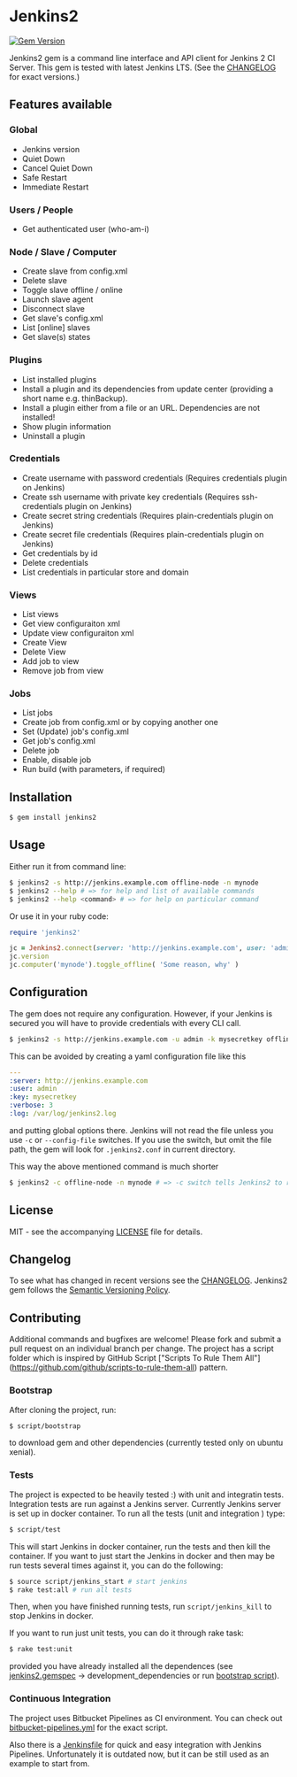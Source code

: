 # Jenkins2

[![Gem Version](https://badge.fury.io/rb/jenkins2.svg)](https://badge.fury.io/rb/jenkins2)

Jenkins2 gem is a command line interface and API client for Jenkins 2 CI Server. This gem is
tested with latest Jenkins LTS. (See the [CHANGELOG](CHANGELOG.md) for exact versions.)

## Features available

### Global

- Jenkins version
- Quiet Down
- Cancel Quiet Down
- Safe Restart
- Immediate Restart

### Users / People

- Get authenticated user (who-am-i)

### Node / Slave / Computer

- Create slave from config.xml
- Delete slave
- Toggle slave offline / online
- Launch slave agent
- Disconnect slave
- Get slave's config.xml
- List \[online\] slaves
- Get slave(s) states

### Plugins

- List installed plugins
- Install a plugin and its dependencies from update center (providing a short name e.g.
thinBackup).
- Install a plugin either from a file or an URL. Dependencies are not installed!
- Show plugin information
- Uninstall a plugin

### Credentials

- Create username with password credentials (Requires credentials plugin on Jenkins)
- Create ssh username with private key credentials (Requires ssh-credentials plugin on Jenkins)
- Create secret string credentials (Requires plain-credentials plugin on Jenkins)
- Create secret file credentials (Requires plain-credentials plugin on Jenkins)
- Get credentials by id
- Delete credentials
- List credentials in particular store and domain

### Views

- List views
- Get view configuraiton xml
- Update view configuraiton xml
- Create View
- Delete View
- Add job to view
- Remove job from view

### Jobs

- List jobs
- Create job from config.xml or by copying another one
- Set (Update) job's config.xml
- Get job's config.xml
- Delete job
- Enable, disable job
- Run build (with parameters, if required)

## Installation

```sh
$ gem install jenkins2
```

## Usage

Either run it from command line:

```sh
$ jenkins2 -s http://jenkins.example.com offline-node -n mynode
$ jenkins2 --help # => for help and list of available commands
$ jenkins2 --help <command> # => for help on particular command
```

Or use it in your ruby code:

```ruby
require 'jenkins2'

jc = Jenkins2.connect(server: 'http://jenkins.example.com', user: 'admin', key:  'mysecretkey')
jc.version
jc.computer('mynode').toggle_offline( 'Some reason, why' )
```

## Configuration

The gem does not require any configuration. However, if your Jenkins is secured you will have to
provide credentials with every CLI call.

```sh
$ jenkins2 -s http://jenkins.example.com -u admin -k mysecretkey offline-node -n mynode
```

This can be avoided by creating a yaml configuration file like this

```yaml
---
:server: http://jenkins.example.com
:user: admin
:key: mysecretkey
:verbose: 3
:log: /var/log/jenkins2.log
```

and putting global options there. Jenkins will not read the file unless you use `-c` or
`--config-file` switches. If you use the switch, but omit the file path, the gem will look for
`.jenkins2.conf` in current directory.

This way the above mentioned command is much shorter

```sh
$ jenkins2 -c offline-node -n mynode # => -c switch tells Jenkins2 to read .jenkins2.conf file
```

## License

MIT - see the accompanying [LICENSE](LICENSE) file for details.

## Changelog

To see what has changed in recent versions see the [CHANGELOG](CHANGELOG.md).
Jenkins2 gem follows the [Semantic Versioning Policy](http://guides.rubygems.org/patterns).

## Contributing

Additional commands and bugfixes are welcome! Please fork and submit a pull request on an
individual branch per change. The project has a script folder which is inspired by GitHub Script
["Scripts To Rule Them All"] (https://github.com/github/scripts-to-rule-them-all) pattern.

### Bootstrap

After cloning the project, run:

```sh
$ script/bootstrap
```

to download gem and other dependencies (currently tested only on ubuntu xenial).

### Tests

The project is expected to be heavily tested :) with unit and integratin tests.
Integration tests are run against a Jenkins server. Currently Jenkins server is set up in docker
container. To run all the tests (unit and integration ) type:

```sh
$ script/test
```

This will start Jenkins in docker container, run the tests and then kill the container. If you
want to just start the Jenkins in docker and then may be run tests several times against it, you
can do the following:

```sh
$ source script/jenkins_start # start jenkins
$ rake test:all # run all tests
```
Then, when you have finished running tests, run `script/jenkins_kill` to stop Jenkins in docker.

If you want to run just unit tests, you can do it through rake task:

```sh
$ rake test:unit
```
provided you have already installed all the dependences (see [jenkins2.gemspec](jenkins2.gemspec)
-> development\_dependencies or run [bootstrap script](script/bootstrap)).

### Continuous Integration

The project uses Bitbucket Pipelines as CI environment. You can check out
[bitbucket-pipelines.yml](bitbucket-pipelines.yml) for the exact script.

Also there is a [Jenkinsfile](Jenkinsfile) for quick and easy integration with Jenkins Pipelines.
Unfortunately it is outdated now, but it can be still used as an example to start from.
